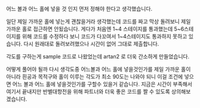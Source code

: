 어느 볼과 어느 홀에 넣을 것 인지 먼저 정해야 한다고 생각했습니다.

일단 제일 가까운 홀에 넣는게 괜찮을거라 생각했는데 코드를 짜고 막상 돌려보니 제일 가까운 홀로 접근하면 안됬습니다.  게다가 처음엔 1~4 스테이지를 통과했는데 5~6스테이지를 위해 코드를 수정하다 보니 코드가 다꼬여서 1~4스테이지도 통과하지 못하고 있습니다. 다시 원래대로 돌려보려했으나 시간이 없어 그대로 제출합니다. 

각도를 구하는게 sample 코드로 나왔었는데 artan2 로 더욱 간소하게 만들었습니다.

어떻게 풀어야 될까 다시 생각도중 어느볼과 어느 홀에 넣을것인가를 제일 가까운 홀이 아니라 흰공과 목적구와 홀이 이루는 각도가 최소 90도는 나와야 되니 이걸 조건에 넣으면 어느 볼과 어느 홀에 넣을것인가를 구할수 있을거 같습니다. 지금은 시간이 부족해서 여기서 끝내지만 반별대항전을 위해 파트너와 더욱 좋은 코드를 짤 수 있도록 상의해보겠습니다.

